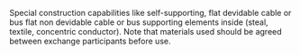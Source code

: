 ﻿Special construction capabilities like self-supporting, flat devidable cable or bus flat non devidable cable or bus supporting elements inside (steal, textile, concentric conductor). Note that materials used should be agreed between exchange participants before use.